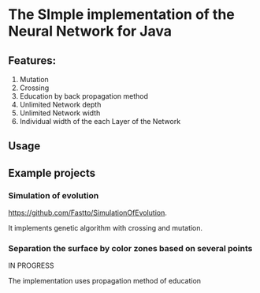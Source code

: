 # The SImple implementation of the Neural Network for Java


## Features:
1. Mutation
2. Crossing
3. Education by back propagation method
4. Unlimited Network depth
5. Unlimited Network width
6. Individual width of the each Layer of the Network

## Usage

## Example projects
### Simulation of evolution 
https://github.com/Fastto/SimulationOfEvolution. 

It implements genetic algorithm with crossing and mutation.

### Separation the surface by color zones based on several points
IN PROGRESS

The implementation uses propagation method of education
